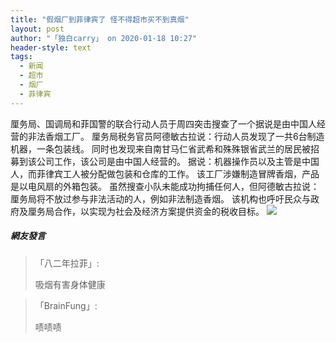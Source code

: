 ```yaml
---
title: "假烟厂到菲律宾了 怪不得超市买不到真烟"
layout: post
author: "「独白carry」 on 2020-01-18 10:27"
header-style: text
tags:
  - 新闻
  - 超市
  - 烟厂
  - 菲律宾
---
```


厘务局、国调局和菲国警的联合行动人员于周四突击搜查了一个据说是由中国人经营的非法香烟工厂。
厘务局税务官员阿德敏古拉说：行动人员发现了一共6台制造机器，一条包装线。
同时也发现来自南甘马仁省武希和殊殊银省武兰的居民被招募到该公司工作，该公司是由中国人经营的。
据说：机器操作员以及主管是中国人，而菲律宾工人被分配做包装和仓库的工作。
该工厂涉嫌制造冒牌香烟，产品是以电风扇的外箱包装。
虽然搜查小队未能成功拘捕任何人，但阿德敏古拉说：厘务局将不放过参与非法活动的人，例如非法制造香烟。
该机构也呼吁民众与政府及厘务局合作，以实现为社会及经济方案提供资金的税收目标。
<input type="hidden" value="菲乐园提供">
<img src="http://images.feileyuan.com/images/ueditor/2020011810250000431025.jpeg">

##### 網友發言 
> 「八二年拉菲」:
> <p>吸烟有害身体健康</p>

> 「BrainFung」:
> <p>啧啧啧</p>


